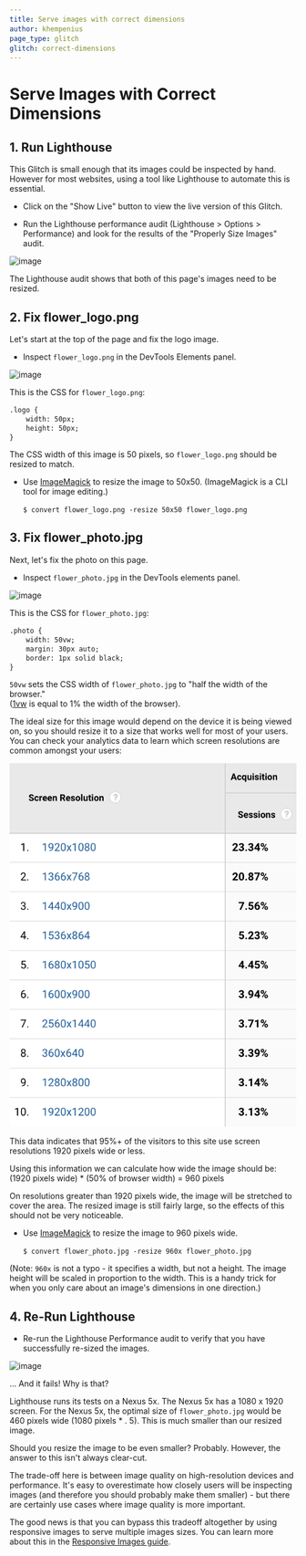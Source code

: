 ```yaml
---
title: Serve images with correct dimensions
author: khempenius
page_type: glitch
glitch: correct-dimensions
---
```


# Serve Images with Correct Dimensions

## 1. Run Lighthouse

This Glitch is small enough that its images could be inspected by hand. However for
most websites, using a tool like Lighthouse to automate this is essential.

- Click on the "Show Live" button to view the live version of this Glitch.

- Run the Lighthouse performance audit (Lighthouse > Options > Performance) and
look for the results of the "Properly Size Images" audit.

![image](./notfixed-properly-size-images.png)

The Lighthouse audit shows that both of this page's images need to be resized.

## 2. Fix flower_logo.png

Let's start at the top of the page and fix the logo image.

- Inspect `flower_logo.png` in the DevTools Elements panel.

![image](./elements-panel-logo.png)

This is the CSS for `flower_logo.png`:

    .logo {
        width: 50px;
        height: 50px;
    }

The CSS width of this image is 50 pixels, so `flower_logo.png` should be resized
to match.

- Use [ImageMagick](https://www.imagemagick.org) to resize the image to 50x50.
(ImageMagick is a CLI tool for image editing.)

  `$ convert flower_logo.png -resize 50x50 flower_logo.png`

## 3. Fix flower_photo.jpg

Next, let's fix the photo on this page.

- Inspect `flower_photo.jpg` in the DevTools elements panel.

![image](./elements-panel-photo.png)

This is the CSS for `flower_photo.jpg`:

    .photo {
        width: 50vw;
        margin: 30px auto;
        border: 1px solid black;
    }

`50vw` sets the CSS width of `flower_photo.jpg` to "half the width of
the browser."  
([1vw](https://developer.mozilla.org/en-US/docs/Learn/CSS/Introduction_to_CSS/Values_and_units)
is equal to 1% the width of the browser).

The ideal size for this image would depend on the device it is being viewed on,
so you should resize it to a size that works well for most of your users. You
can check your analytics data to learn which screen resolutions are common
amongst your users:

![image](./screen-resolution.png)

This data indicates that 95%+ of the visitors to this site use screen resolutions
1920 pixels wide or less.

Using this information we can calculate how wide the image should be:  
(1920 pixels wide) * (50% of browser width) = 960 pixels

On resolutions greater than 1920 pixels wide, the image will be stretched to
cover the area. The resized image is still fairly large, so the effects of this
should not be very noticeable.

- Use [ImageMagick](https://www.imagemagick.org) to resize the image to 960
pixels wide.

  `$ convert flower_photo.jpg -resize 960x flower_photo.jpg`

(Note: `960x` is not a typo - it specifies a width, but not a height. The image
height will be scaled in proportion to the width. This is a handy trick for when
you only care about an image's dimensions in one direction.)

## 4. Re-Run Lighthouse

- Re-run the Lighthouse Performance audit to verify that you have successfully
re-sized the images.

![image](./fixed-properly-size-images.png)

… And it fails! Why is that?

Lighthouse runs its tests on a Nexus 5x. The Nexus 5x has a 1080 x 1920 screen.
For the Nexus 5x, the optimal size of `flower_photo.jpg` would be 460 pixels
wide (1080 pixels * . 5). This is much smaller than our resized image.

Should you resize the image to be even smaller? Probably. However, the answer to
this isn't always clear-cut. 

The trade-off here is between image quality on high-resolution devices and
performance. It's easy to overestimate how closely users will be inspecting
images (and therefore you should probably make them smaller) - but there are
certainly use cases where image quality is more important.

The good news is that you can bypass this tradeoff altogether by using
responsive images to serve multiple images sizes. You can learn more about this
in the [Responsive Images guide](/path/fast/serve-responsive-image).
